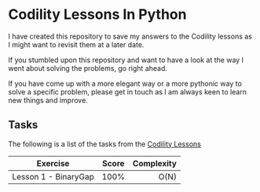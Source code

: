 # Codility Lessons In Python

I have created this repository to save my answers to the Codility lessons as I might want to revisit them at a later date.

If you stumbled upon this repository and want to have a look at the way I went about solving the problems, go right ahead. 

If you have come up with a more elegant way or a more pythonic way to solve a specific problem, please get in touch as I am always keen to learn new things and improve.

## Tasks

The following is a list of the tasks from the [Codility Lessons](https://app.codility.com/programmers/lessons)

Exercise | Score | Complexity
-------- | :---: | ----------:
Lesson 1 - BinaryGap | 100% | O(N)

